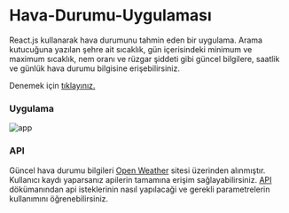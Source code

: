 # Hava-Durumu-Uygulaması

React.js kullanarak hava durumunu tahmin eden bir uygulama. Arama kutucuğuna yazılan şehre ait sıcaklık, gün içerisindeki minimum ve maximum sıcaklık,
nem oranı ve rüzgar şiddeti gibi güncel bilgilere, saatlik ve günlük hava durumu bilgisine erişebilirsiniz.

Denemek için [tıklayınız.](https://zeynep-dmrl.github.io/Hava-Durumu-Uygulamasi/)


### Uygulama
![app](https://github.com/zeynep-dmrl/Hava-Durumu-Uygulamasi/blob/main/src/image/img.png)


### API
Güncel hava durumu bilgileri [Open Weather](https://openweathermap.org) sitesi üzerinden alınmıştır. Kullanıcı kaydı yaparsanız apilerin tamamına erişim sağlayabilirsiniz.
[API](https://openweathermap.org/api) dökümanından api isteklerinin nasıl yapılacaği ve gerekli parametrelerin kullanımını öğrenebilirsiniz.

